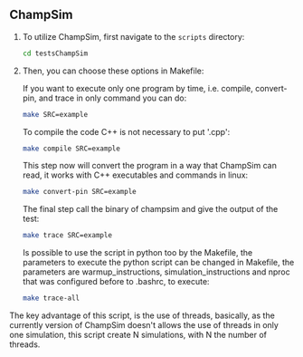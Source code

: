 ## ChampSim

1.  To utilize ChampSim, first navigate to the `scripts` directory:
    
    ```bash
    cd testsChampSim
    ```
    
2.  Then, you can choose these options in Makefile:
    
    If you want to execute only one program by time, i.e. compile, convert-pin,
    and trace in only command you can do:
    ```bash
    make SRC=example
    ```

    To compile the code C++ is not necessary to put '.cpp':
    ```bash
    make compile SRC=example
    ```
    
    This step now will convert the program in a way that ChampSim can read, it 
    works with C++ executables and commands in linux:
    ```bash
    make convert-pin SRC=example
    ```
    
    The final step call the binary of champsim and give the output of the test:
    ```bash
    make trace SRC=example
    ```
    
    Is possible to use the script in python too by the Makefile, the parameters
    to execute the python script can be changed in Makefile, the parameters are
    warmup_instructions, simulation_instructions and nproc that was configured
    before to .bashrc, to execute:
    ```bash
    make trace-all
    ``` 

The key advantage of this script, is the use of threads, basically, as the 
currently version of ChampSim doesn't allows the use of threads in only one 
simulation, this script create N simulations, with N the number of threads.


